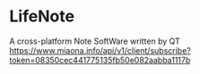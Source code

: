 # LifeNote
A cross-platform Note SoftWare written by QT
https://www.miaona.info/api/v1/client/subscribe?token=08350cec441775135fb50e082aabba1117b
